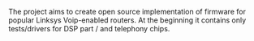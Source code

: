 The project aims to create open source implementation of firmware for popular Linksys Voip-enabled routers. At the beginning it contains only tests/drivers for DSP part / and telephony chips.